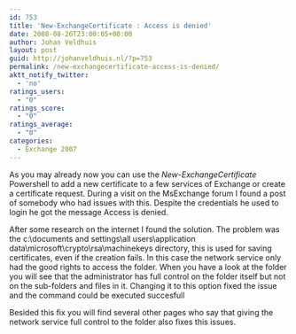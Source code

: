 ```yaml
---
id: 753
title: 'New-ExchangeCertificate : Access is denied'
date: 2008-08-26T23:00:05+00:00
author: Johan Veldhuis
layout: post
guid: http://johanveldhuis.nl/?p=753
permalink: /new-exchangecertificate-access-is-denied/
aktt_notify_twitter:
  - 'no'
ratings_users:
  - "0"
ratings_score:
  - "0"
ratings_average:
  - "0"
categories:
  - Exchange 2007
---
```

As you may already now you can use the _New-ExchangeCertificate_ Powershell to add a new certificate to a few services of Exchange or create a certificate request. During a visit on the MsExchange forum I found a post of somebody who had issues with this. Despite the credentials he used to login he got the message Access is denied.

After some research on the internet I found the solution. The problem was the c:\documents and settings\all users\application data\microsoft\crypto\rsa\machinekeys directory, this is used for saving certificates, even if the creation fails. In this case the network service only had the good rights to access the folder. When you have a look at the folder you will see that the administrator has full control on the folder itself but not on the sub-folders and files in it. Changing it to this option fixed the issue and the command could be executed succesfull

Besided this fix you will find several other pages who say that giving the network service full control to the folder also fixes this issues.